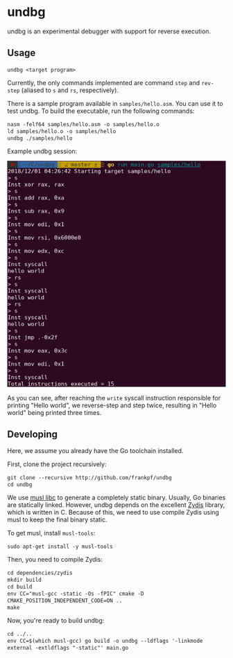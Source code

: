 # undbg

undbg is an experimental debugger with support for reverse execution.

## Usage

    undbg <target program>

Currently, the only commands implemented are command `step` and `rev-step` (aliased to `s` and `rs`, respectively).

There is a sample program available in `samples/hello.asm`. You can use it to test undbg. To build the executable, run the following commands:

    nasm -felf64 samples/hello.asm -o samples/hello.o
    ld samples/hello.o -o samples/hello
    undbg ./samples/hello

Example undbg session:

![example undbg session](./docs/undbg-hello-world-session.png)

As you can see, after reaching the `write` syscall instruction responsible for printing "Hello world", we reverse-step and step twice, resulting in "Hello world" being printed three times.


## Developing

Here, we assume you already have the Go toolchain installed.

First, clone the project recursively:

    git clone --recursive http://github.com/frankpf/undbg
    cd undbg

We use [musl libc](https://www.musl-libc.org/) to generate a completely static binary. Usually, Go binaries are statically linked. However, undbg depends on the excellent [Zydis](https://zydis.re/) library, which is written in C. Because of this, we need to use compile Zydis using musl to keep the final binary static.

To get musl, install `musl-tools`:

    sudo apt-get install -y musl-tools

Then, you need to compile Zydis:

    cd dependencies/zydis
    mkdir build
    cd build
    env CC="musl-gcc -static -Os -fPIC" cmake -D CMAKE_POSITION_INDEPENDENT_CODE=ON ..
    make

Now, you're ready to build undbg:

    cd ../..
    env CC=$(which musl-gcc) go build -o undbg --ldflags '-linkmode external -extldflags "-static"' main.go

